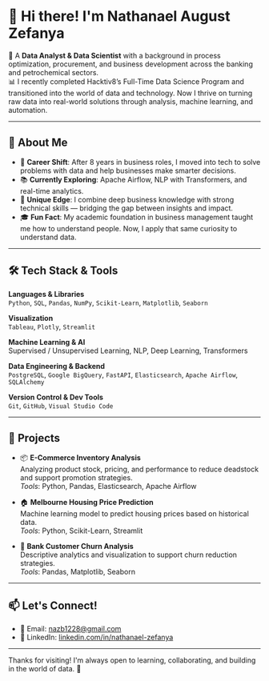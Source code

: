 # 👋 Hi there! I'm Nathanael August Zefanya

🎯 A **Data Analyst & Data Scientist** with a background in process optimization, procurement, and business development across the banking and petrochemical sectors.  
📊 I recently completed Hacktiv8’s Full-Time Data Science Program and transitioned into the world of data and technology. Now I thrive on turning raw data into real-world solutions through analysis, machine learning, and automation.

---

## 🚀 About Me

- 🔄 **Career Shift**: After 8 years in business roles, I moved into tech to solve problems with data and help businesses make smarter decisions.
- 📚 **Currently Exploring**: Apache Airflow, NLP with Transformers, and real-time analytics.
- 🧠 **Unique Edge**: I combine deep business knowledge with strong technical skills — bridging the gap between insights and impact.
- 🎓 **Fun Fact**: My academic foundation in business management taught me how to understand people. Now, I apply that same curiosity to understand data.

---

## 🛠️ Tech Stack & Tools

**Languages & Libraries**  
`Python`, `SQL`, `Pandas`, `NumPy`, `Scikit-Learn`, `Matplotlib`, `Seaborn`

**Visualization**  
`Tableau`, `Plotly`, `Streamlit`

**Machine Learning & AI**  
Supervised / Unsupervised Learning, NLP, Deep Learning, Transformers

**Data Engineering & Backend**  
`PostgreSQL`, `Google BigQuery`, `FastAPI`, `Elasticsearch`, `Apache Airflow`, `SQLAlchemy`

**Version Control & Dev Tools**  
`Git`, `GitHub`, `Visual Studio Code`

---

## 🧪 Projects

- 📦 **E-Commerce Inventory Analysis**  
  Analyzing product stock, pricing, and performance to reduce deadstock and support promotion strategies.  
  *Tools*: Python, Pandas, Elasticsearch, Apache Airflow

- 🏠 **Melbourne Housing Price Prediction**  
  Machine learning model to predict housing prices based on historical data.  
  *Tools*: Python, Scikit-Learn, Streamlit

- 🔁 **Bank Customer Churn Analysis**  
  Descriptive analytics and visualization to support churn reduction strategies.  
  *Tools*: Pandas, Matplotlib, Seaborn

---

## 📫 Let's Connect!

- 📧 Email: [nazb1228@gmail.com](mailto:nazb1228@gmail.com)  
- 🔗 LinkedIn: [linkedin.com/in/nathanael-zefanya](https://www.linkedin.com/in/nathanael-zefanya)

---

Thanks for visiting! I'm always open to learning, collaborating, and building in the world of data. 🚀
